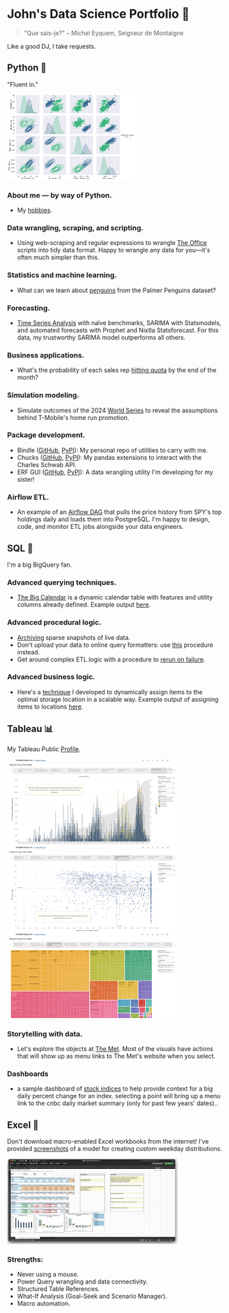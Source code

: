 # John's Data Science Portfolio 💼

> "Que sais-je?"
> – Michel Eyquem, Seigneur de Montaigne

Like a good DJ, I take requests.

## Python 🐍

"Fluent in."

<img src="https://github.com/fioccajohn/portfolio/blob/main/Python/Screenshots/penguins-kmeans.png" width="300" height="200">

### About me — by way of Python.
- My [hobbies](https://github.com/fioccajohn/portfolio/blob/main/Python/Hobbies.ipynb).

### Data wrangling, scraping, and scripting.
- Using web-scraping and regular expressions to wrangle [The Office](https://github.com/fioccajohn/portfolio/blob/main/Python/WebScrapingTheOffice.ipynb) scripts into tidy data format. Happy to wrangle any data for you—it's often much simpler than this.

### Statistics and machine learning.
- What can we learn about [penguins](https://github.com/fioccajohn/portfolio/blob/main/Python/Penguins.ipynb) from the Palmer Penguins dataset?

### Forecasting.
- [Time Series Analysis](https://github.com/fioccajohn/portfolio/blob/main/Python/Forecasting.ipynb) with naïve benchmarks, SARIMA with Statsmodels, and automated forecasts with Prophet and Nixtla Statsforecast. For this data, my trustworthy SARIMA model outperforms all others.

### Business applications.
- What's the probability of each sales rep [hitting quota](https://github.com/fioccajohn/portfolio/blob/main/Python/HittingQuota.ipynb) by the end of the month?

### Simulation modeling.
- Simulate outcomes of the 2024 [World Series](https://github.com/fioccajohn/portfolio/blob/main/Python/BaseballSimulation.ipynb) to reveal the assumptions behind T-Mobile's home run promotion.

### Package development.
- Bindle ([GitHub](https://github.com/fioccajohn/bindle), [PyPI](https://pypi.org/project/bindle/)): My personal repo of utilities to carry with me.
- Chucks ([GitHub](https://github.com/fioccajohn/chucks), [PyPI](https://pypi.org/project/chucks/)): My pandas extensions to interact with the Charles Schwab API.
- ERF GUI ([GitHub](https://github.com/fioccajohn/erf-gui), [PyPI](https://pypi.org/project/erf-gui/)): A data wrangling utility I'm developing for my sister! 

### Airflow ETL.
- An example of an [Airflow DAG](https://github.com/fioccajohn/portfolio/blob/main/Python/example_yfinance_dag.py) that pulls the price history from SPY's top holdings daily and loads them into PostgreSQL. I'm happy to design, code, and monitor ETL jobs alongside your data engineers.

## SQL 💾

I'm a big BigQuery fan.

### Advanced querying techniques.
- [The Big Calendar](https://github.com/fioccajohn/portfolio/blob/main/SQL/the-big-calendar.sql) is a dynamic calendar table with features and utility columns already defined. Example output [here](https://github.com/fioccajohn/portfolio/blob/main/SQL/output/the-big-calendar-output.csv).

### Advanced procedural logic.
- [Archiving](https://github.com/fioccajohn/portfolio/blob/main/SQL/live-archive-and-resample.sql) sparse snapshots of live data.
- Don't upload your data to online query formatters: use [this](https://github.com/fioccajohn/portfolio/blob/main/SQL/clipboard-to-query.sql) procedure instead.
- Get around complex ETL logic with a procedure to [rerun on failure](https://github.com/fioccajohn/portfolio/blob/main/SQL/rerun-on-failure-procedure.sql).

### Advanced business logic.
- Here's a [technique](https://github.com/fioccajohn/portfolio/blob/main/SQL/site-item-routing.sql) I developed to dynamically assign items to the optimal storage location in a scalable way. Example output of assigning items to locations [here](https://github.com/fioccajohn/portfolio/blob/main/SQL/output/site-item-routing-output.csv).

## Tableau 📊

My Tableau Public [Profile](https://public.tableau.com/app/profile/john.fiocca/vizzes).

<img src="https://github.com/fioccajohn/portfolio/blob/main/Tableau/Screenshots/met-pareto.png" width="400" height="200">
<img src="https://github.com/fioccajohn/portfolio/blob/main/Tableau/Screenshots/met-scatter.png" width="400" height="200">
<img src="https://github.com/fioccajohn/portfolio/blob/main/Tableau/Screenshots/met-treemap.png" width="400" height="200">

### Storytelling with data.
- Let's explore the objects at [The Met](https://public.tableau.com/app/profile/john.fiocca/viz/TheMetObjects/Exploration). Most of the visuals have actions that will show up as menu links to The Met's website when you select. 

### Dashboards
- a sample dashboard of [stock indices](https://public.tableau.com/app/profile/john.fiocca/viz/stockindices_17321427855660/indexdashboard) to help provide context for a big daily percent change for an index. selecting a point will bring up a menu link to the cnbc daily market summary (only for past few years' dates)..

## Excel 🧮

Don't download macro-enabled Excel workbooks from the internet! I've provided [screenshots](https://github.com/fioccajohn/portfolio/blob/main/Excel/DayOfWeekExcelModel-Screenshots.pdf) of a model for creating custom weekday distributions.

<img src="https://github.com/fioccajohn/portfolio/blob/main/Excel/DayOfWeekExcelModel-Screenshots.png" width="400" height="200">

### Strengths:
- Never using a mouse.
- Power Query wrangling and data connectivity.
- Structured Table References.
- What-If Analysis (Goal-Seek and Scenario Manager).
- Macro automation.
